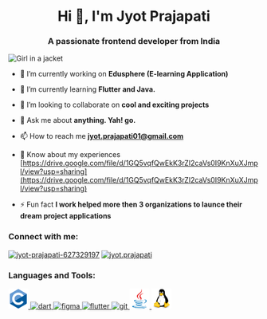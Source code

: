 <h1 align="center">Hi 👋, I'm Jyot Prajapati</h1>
<h3 align="center">A passionate frontend developer from India</h3>
<img src="https://cdn.dribbble.com/users/1162077/screenshots/3792792/programmer.png?" alt="Girl in a jacket" width="500" height="600">


- 🔭 I’m currently working on **Edusphere (E-learning Application)**

- 🌱 I’m currently learning **Flutter and Java.**

- 👯 I’m looking to collaborate on **cool and exciting projects**

- 💬 Ask me about **anything. Yah! go.**

- 📫 How to reach me **jyot.prajapati01@gmail.com**

- 📄 Know about my experiences [https://drive.google.com/file/d/1GQ5vqfQwEkK3rZI2caVs0I9KnXuXJmpl/view?usp=sharing](https://drive.google.com/file/d/1GQ5vqfQwEkK3rZI2caVs0I9KnXuXJmpl/view?usp=sharing)

- ⚡ Fun fact **I work helped more then 3 organizations to launce their dream project applications**

<h3 align="left">Connect with me:</h3>
<p align="left">
<a href="https://linkedin.com/in/jyot-prajapati-627329197" target="blank"><img align="center" src="https://raw.githubusercontent.com/rahuldkjain/github-profile-readme-generator/master/src/images/icons/Social/linked-in-alt.svg" alt="jyot-prajapati-627329197" height="30" width="40" /></a>
<a href="https://instagram.com/jyot.prajapati" target="blank"><img align="center" src="https://raw.githubusercontent.com/rahuldkjain/github-profile-readme-generator/master/src/images/icons/Social/instagram.svg" alt="jyot.prajapati" height="30" width="40" /></a>
</p>

<h3 align="left">Languages and Tools:</h3>
<p align="left"> <a href="https://www.cprogramming.com/" target="_blank" rel="noreferrer"> <img src="https://raw.githubusercontent.com/devicons/devicon/master/icons/c/c-original.svg" alt="c" width="40" height="40"/> </a> <a href="https://dart.dev" target="_blank" rel="noreferrer"> <img src="https://www.vectorlogo.zone/logos/dartlang/dartlang-icon.svg" alt="dart" width="40" height="40"/> </a> <a href="https://www.figma.com/" target="_blank" rel="noreferrer"> <img src="https://www.vectorlogo.zone/logos/figma/figma-icon.svg" alt="figma" width="40" height="40"/> </a> <a href="https://flutter.dev" target="_blank" rel="noreferrer"> <img src="https://www.vectorlogo.zone/logos/flutterio/flutterio-icon.svg" alt="flutter" width="40" height="40"/> </a> <a href="https://git-scm.com/" target="_blank" rel="noreferrer"> <img src="https://www.vectorlogo.zone/logos/git-scm/git-scm-icon.svg" alt="git" width="40" height="40"/> </a> <a href="https://www.java.com" target="_blank" rel="noreferrer"> <img src="https://raw.githubusercontent.com/devicons/devicon/master/icons/java/java-original.svg" alt="java" width="40" height="40"/> </a> <a href="https://www.linux.org/" target="_blank" rel="noreferrer"> <img src="https://raw.githubusercontent.com/devicons/devicon/master/icons/linux/linux-original.svg" alt="linux" width="40" height="40"/> </a> </p>

